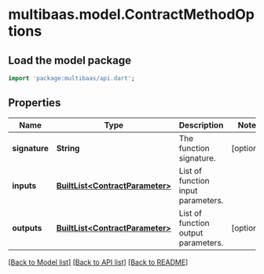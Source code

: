 # multibaas.model.ContractMethodOptions

## Load the model package
```dart
import 'package:multibaas/api.dart';
```

## Properties
Name | Type | Description | Notes
------------ | ------------- | ------------- | -------------
**signature** | **String** | The function signature. | [optional] 
**inputs** | [**BuiltList&lt;ContractParameter&gt;**](ContractParameter.md) | List of function input parameters. | 
**outputs** | [**BuiltList&lt;ContractParameter&gt;**](ContractParameter.md) | List of function output parameters. | [optional] 

[[Back to Model list]](../README.md#documentation-for-models) [[Back to API list]](../README.md#documentation-for-api-endpoints) [[Back to README]](../README.md)


